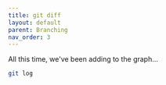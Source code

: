```yaml
---
title: git diff
layout: default
parent: Branching
nav_order: 3
---
```


All this time, we've been adding to the graph...

```bash
git log
```